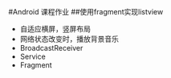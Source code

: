 #Android 课程作业
##使用fragment实现listview
+ 自适应横屏，竖屏布局
+ 网络状态改变时，播放背景音乐
+ BroadcastReceiver
+ Service
+ Fragment
